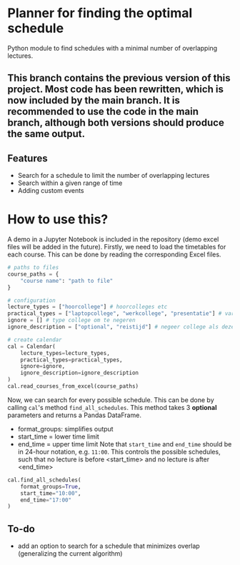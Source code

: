 # Planner for finding the optimal schedule
Python module to find schedules with a minimal number of overlapping lectures. 

## This branch contains the previous version of this project. Most code has been rewritten, which is now included by the main branch. It is recommended to use the code in the main branch, although both versions should produce the same output. 

## Features
- Search for a schedule to limit the number of overlapping lectures 
- Search within a given range of time
- Adding custom events

# How to use this?
A demo in a Jupyter Notebook is included in the repository (demo excel files will be added in the future). Firstly, we need to load the timetables for each course. This can be done by reading the corresponding Excel files.

```python
# paths to files
course_paths = {
    "course name": "path to file"
}

# configuration
lecture_types = ["hoorcollege"] # hoorcolleges etc
practical_types = ["laptopcollege", "werkcollege", "presentatie"] # variabele colleges, zoals werkcolleges
ignore = [] # type college om te negeren 
ignore_description = ["optional", "reistijd"] # negeer college als deze in beschrijving voorkomen

# create calendar 
cal = Calendar(
    lecture_types=lecture_types, 
    practical_types=practical_types,
    ignore=ignore,
    ignore_description=ignore_description
)
cal.read_courses_from_excel(course_paths)
```

Now, we can search for every possible schedule. This can be done by calling ```cal```'s method ```find_all_schedules```. This method takes 3 **optional** parameters and returns a Pandas DataFrame. 
- format_groups: simplifies output
- start_time = lower time limit
- end_time = upper time limit
Note that ```start_time``` and ```end_time``` should be in 24-hour notation, e.g. ```11:00```. This controls the possible schedules, such that no lecture is before <start_time> and no lecture is after <end_time>

```python
cal.find_all_schedules(
    format_groups=True, 
    start_time="10:00", 
    end_time="17:00"
)
```

## To-do
- add an option to search for a schedule that minimizes overlap (generalizing the current algorithm)
